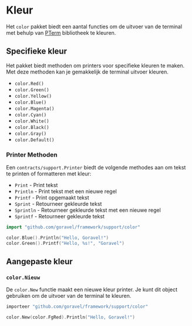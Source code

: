 # Kleur

Het `color` pakket biedt een aantal functies om de uitvoer van de terminal
met behulp van [PTerm](https://github.com/pterm/pterm) bibliotheek te kleuren.

## Specifieke kleur

Het pakket biedt methoden om printers voor specifieke kleuren te maken. Met deze methoden kan je gemakkelijk de terminal
uitvoer kleuren.

- `color.Red()`
- `color.Green()`
- `color.Yellow()`
- `color.Blue()`
- `color.Magenta()`
- `color.Cyan()`
- `color.White()`
- `color.Black()`
- `color.Gray()`
- `color.Default()`

### Printer Methoden

Een `contracts/support.Printer` biedt de volgende methodes aan om tekst te printen of formatteren met kleur:

- `Print` - Print tekst
- `Println` - Print tekst met een nieuwe regel
- `Printf` - Print opgemaakt tekst
- `Sprint` - Retourneer gekleurde tekst
- `Sprintln` - Retourneer gekleurde tekst met een nieuwe regel
- `Sprintf` - Retourneer gekleurde tekst

```go
import "github.com/goravel/framework/support/color"

color.Blue().Println("Hello, Goravel!")
color.Green().Printf("Hello, %s!", "Goravel")
```

## Aangepaste kleur

### `color.Nieuw`

De `color.New` functie maakt een nieuwe kleur printer. Je kunt dit object gebruiken om de uitvoer van de terminal te kleuren.

```go
importeer "github.com/goravel/framework/support/color"

color.New(color.FgRed).Println("Hello, Goravel!")
```
